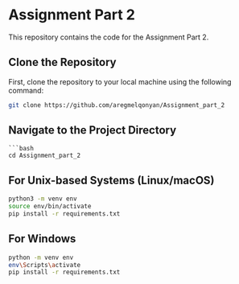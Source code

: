 # Assignment Part 2

This repository contains the code for the Assignment Part 2.

## Clone the Repository

First, clone the repository to your local machine using the following command:

```bash
git clone https://github.com/aregmelqonyan/Assignment_part_2
```

## Navigate to the Project Directory

```
```bash
cd Assignment_part_2
```

## For Unix-based Systems (Linux/macOS)
```bash
python3 -m venv env
source env/bin/activate
pip install -r requirements.txt
```

## For Windows
```bash
python -m venv env
env\Scripts\activate
pip install -r requirements.txt
```
